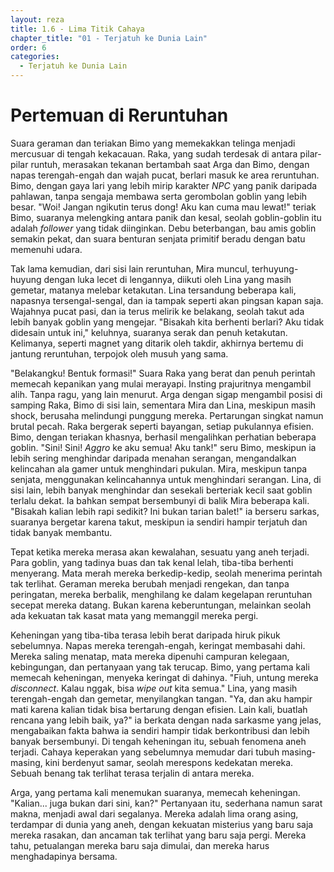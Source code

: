 ```yaml
---
layout: reza
title: 1.6 - Lima Titik Cahaya
chapter_title: "01 - Terjatuh ke Dunia Lain"
order: 6
categories:
  - Terjatuh ke Dunia Lain
---
```

# Pertemuan di Reruntuhan

Suara geraman dan teriakan Bimo yang memekakkan telinga menjadi mercusuar di tengah kekacauan. Raka, yang sudah terdesak di antara pilar-pilar runtuh, merasakan tekanan bertambah saat Arga dan Bimo, dengan napas terengah-engah dan wajah pucat, berlari masuk ke area reruntuhan. Bimo, dengan gaya lari yang lebih mirip karakter *NPC* yang panik daripada pahlawan, tanpa sengaja membawa serta gerombolan goblin yang lebih besar. "Woi! Jangan ngikutin terus dong! Aku kan cuma mau lewat!" teriak Bimo, suaranya melengking antara panik dan kesal, seolah goblin-goblin itu adalah *follower* yang tidak diinginkan. Debu beterbangan, bau amis goblin semakin pekat, dan suara benturan senjata primitif beradu dengan batu memenuhi udara.

Tak lama kemudian, dari sisi lain reruntuhan, Mira muncul, terhuyung-huyung dengan luka lecet di lengannya, diikuti oleh Lina yang masih gemetar, matanya melebar ketakutan. Lina tersandung beberapa kali, napasnya tersengal-sengal, dan ia tampak seperti akan pingsan kapan saja. Wajahnya pucat pasi, dan ia terus melirik ke belakang, seolah takut ada lebih banyak goblin yang mengejar. "Bisakah kita berhenti berlari? Aku tidak didesain untuk ini," keluhnya, suaranya serak dan penuh ketakutan. Kelimanya, seperti magnet yang ditarik oleh takdir, akhirnya bertemu di jantung reruntuhan, terpojok oleh musuh yang sama.

"Belakangku! Bentuk formasi!" Suara Raka yang berat dan penuh perintah memecah kepanikan yang mulai merayapi. Insting prajuritnya mengambil alih. Tanpa ragu, yang lain menurut. Arga dengan sigap mengambil posisi di samping Raka, Bimo di sisi lain, sementara Mira dan Lina, meskipun masih shock, berusaha melindungi punggung mereka. Pertarungan singkat namun brutal pecah. Raka bergerak seperti bayangan, setiap pukulannya efisien. Bimo, dengan teriakan khasnya, berhasil mengalihkan perhatian beberapa goblin. "Sini! Sini! *Aggro* ke aku semua! Aku tank!" seru Bimo, meskipun ia lebih sering menghindar daripada menahan serangan, mengandalkan kelincahan ala gamer untuk menghindari pukulan. Mira, meskipun tanpa senjata, menggunakan kelincahannya untuk menghindari serangan. Lina, di sisi lain, lebih banyak menghindar dan sesekali berteriak kecil saat goblin terlalu dekat. Ia bahkan sempat bersembunyi di balik Mira beberapa kali. "Bisakah kalian lebih rapi sedikit? Ini bukan tarian balet!" ia berseru sarkas, suaranya bergetar karena takut, meskipun ia sendiri hampir terjatuh dan tidak banyak membantu.

Tepat ketika mereka merasa akan kewalahan, sesuatu yang aneh terjadi. Para goblin, yang tadinya buas dan tak kenal lelah, tiba-tiba berhenti menyerang. Mata merah mereka berkedip-kedip, seolah menerima perintah tak terlihat. Geraman mereka berubah menjadi rengekan, dan tanpa peringatan, mereka berbalik, menghilang ke dalam kegelapan reruntuhan secepat mereka datang. Bukan karena keberuntungan, melainkan seolah ada kekuatan tak kasat mata yang memanggil mereka pergi.

Keheningan yang tiba-tiba terasa lebih berat daripada hiruk pikuk sebelumnya. Napas mereka terengah-engah, keringat membasahi dahi. Mereka saling menatap, mata mereka dipenuhi campuran kelegaan, kebingungan, dan pertanyaan yang tak terucap. Bimo, yang pertama kali memecah keheningan, menyeka keringat di dahinya. "Fiuh, untung mereka *disconnect*. Kalau nggak, bisa *wipe out* kita semua." Lina, yang masih terengah-engah dan gemetar, menyilangkan tangan. "Ya, dan aku hampir mati karena kalian tidak bisa bertarung dengan efisien. Lain kali, buatlah rencana yang lebih baik, ya?" ia berkata dengan nada sarkasme yang jelas, mengabaikan fakta bahwa ia sendiri hampir tidak berkontribusi dan lebih banyak bersembunyi. Di tengah keheningan itu, sebuah fenomena aneh terjadi. Cahaya keperakan yang sebelumnya memudar dari tubuh masing-masing, kini berdenyut samar, seolah merespons kedekatan mereka. Sebuah benang tak terlihat terasa terjalin di antara mereka.

Arga, yang pertama kali menemukan suaranya, memecah keheningan. "Kalian... juga bukan dari sini, kan?" Pertanyaan itu, sederhana namun sarat makna, menjadi awal dari segalanya. Mereka adalah lima orang asing, terdampar di dunia yang aneh, dengan kekuatan misterius yang baru saja mereka rasakan, dan ancaman tak terlihat yang baru saja pergi. Mereka tahu, petualangan mereka baru saja dimulai, dan mereka harus menghadapinya bersama.
